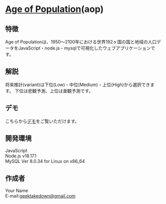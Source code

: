 # [Age of Population](http://tk2-233-26141.vs.sakura.ne.jp:3000/?location=world&year=2036&rank=low)(aop)

## 特徴
Age of Populationは、1950～2100年における世界192ヶ国の国と地域の人口データをJavaScript・node.js・mysqlで可視化したウェブアプリケーションです。

## 解説
将来推計(variant)は下位(Low)・中位(Medium)・上位(High)から選択できます。
下位は悲観予測、上位は楽観予測です。

## デモ
こちらから[デモ](http://tk2-233-26141.vs.sakura.ne.jp:3000/?location=world&year=2036&rank=low)をご覧いただけます。

## 開発環境
JavaScript  
Node.js v18.17.1  
MySQL Ver 8.0.34 for Linux on x86_64

## 作成者
Your Name  
E-mail:geektakedown@gmail.com


